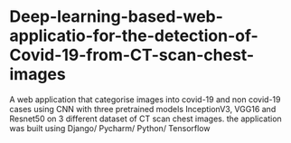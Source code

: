 # Deep-learning-based-web-applicatio-for-the-detection-of-Covid-19-from-CT-scan-chest-images
A web application that categorise images into covid-19 and non covid-19 cases using CNN with three pretrained models InceptionV3, VGG16 and Resnet50 on 3 different dataset of CT scan chest images. the application was built using Django/ Pycharm/ Python/ Tensorflow
